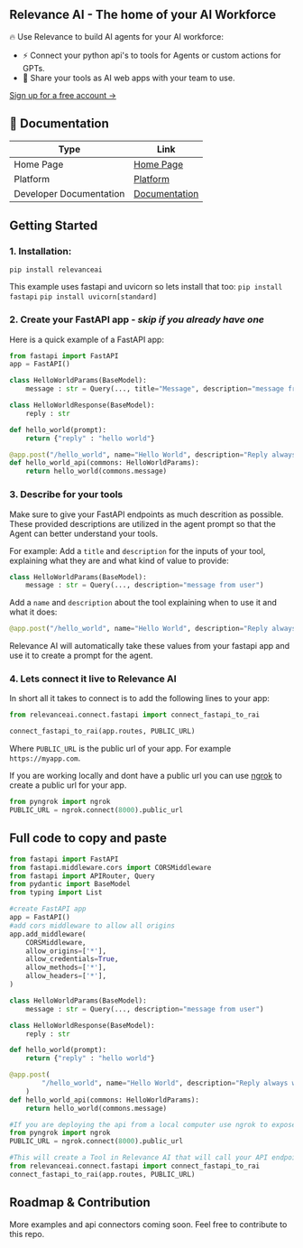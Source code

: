 ## Relevance AI - The home of your AI Workforce

🔥 Use Relevance to build AI agents for your AI workforce:
- ⚡ Connect your python api's to tools for Agents or custom actions for GPTs.
- 🚀 Share your tools as AI web apps with your team to use.

[Sign up for a free account ->](https://app.relevanceai.com)

## 🧠 Documentation

| Type      | Link |
| ------------- | ----------- |
| Home Page | [Home Page](https://relevanceai.com/) |
| Platform | [Platform](https://app.relevanceai.com/) |
| Developer Documentation | [Documentation](https://sdk.relevanceai.com/) |

## Getting Started

### 1. Installation:
`pip install relevanceai`

This example uses fastapi and uvicorn so lets install that too:
`pip install fastapi`
`pip install uvicorn[standard]`

### 2. Create your FastAPI app - *skip if you already have one*
Here is a quick example of a FastAPI app:
```python
from fastapi import FastAPI
app = FastAPI()

class HelloWorldParams(BaseModel):
    message : str = Query(..., title="Message", description="message from user")

class HelloWorldResponse(BaseModel):
    reply : str

def hello_world(prompt):
    return {"reply" : "hello world"}

@app.post("/hello_world", name="Hello World", description="Reply always with hello world", response_model=HelloWorldResponse)
def hello_world_api(commons: HelloWorldParams):
    return hello_world(commons.message)
```

### 3. Describe for your tools
Make sure to give your FastAPI endpoints as much descrition as possible. These provided descriptions are utilized in the agent prompt so that the Agent can better understand your tools.

For example:
Add a `title` and `description` for the inputs of your tool, explaining what they are and what kind of value to provide:
```python
class HelloWorldParams(BaseModel):
    message : str = Query(..., description="message from user")
```
Add a `name` and `description` about the tool explaining when to use it and what it does:
```python
@app.post("/hello_world", name="Hello World", description="Reply always with hello world", response_model=HelloWorldResponse)
```
Relevance AI will automatically take these values from your fastapi app and use it to create a prompt for the agent.


### 4. Lets connect it live to Relevance AI
In short all it takes to connect is to add the following lines to your app:
```python
from relevanceai.connect.fastapi import connect_fastapi_to_rai

connect_fastapi_to_rai(app.routes, PUBLIC_URL)
```
Where `PUBLIC_URL` is the public url of your app. For example `https://myapp.com`.

If you are working locally and dont have a public url you can use [ngrok](https://ngrok.com/) to create a public url for your app.

```python
from pyngrok import ngrok
PUBLIC_URL = ngrok.connect(8000).public_url
```

## Full code to copy and paste
```python
from fastapi import FastAPI
from fastapi.middleware.cors import CORSMiddleware
from fastapi import APIRouter, Query
from pydantic import BaseModel
from typing import List

#create FastAPI app
app = FastAPI()
#add cors middleware to allow all origins
app.add_middleware(
    CORSMiddleware,
    allow_origins=['*'],
    allow_credentials=True,
    allow_methods=['*'],
    allow_headers=['*'],
)

class HelloWorldParams(BaseModel):
    message : str = Query(..., description="message from user")

class HelloWorldResponse(BaseModel):
    reply : str

def hello_world(prompt):
    return {"reply" : "hello world"}

@app.post(
        "/hello_world", name="Hello World", description="Reply always with hello world", response_model=HelloWorldResponse
    )
def hello_world_api(commons: HelloWorldParams):
    return hello_world(commons.message)

#If you are deploying the api from a local computer use ngrok to expose a public url.
from pyngrok import ngrok
PUBLIC_URL = ngrok.connect(8000).public_url

#This will create a Tool in Relevance AI that will call your API endpoint
from relevanceai.connect.fastapi import connect_fastapi_to_rai
connect_fastapi_to_rai(app.routes, PUBLIC_URL)
```

## Roadmap & Contribution
More examples and api connectors coming soon. Feel free to contribute to this repo.